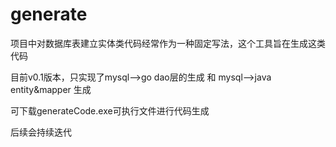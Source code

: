 # generate
项目中对数据库表建立实体类代码经常作为一种固定写法，这个工具旨在生成这类代码

目前v0.1版本，只实现了mysql-->go dao层的生成 和 mysql-->java entity&mapper 生成

可下载generateCode.exe可执行文件进行代码生成

后续会持续迭代
